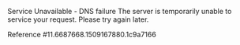 Service Unavailable - DNS failure The server is temporarily unable to service your request. Please try again later.

Reference #11.6687668.1509167880.1c9a7166